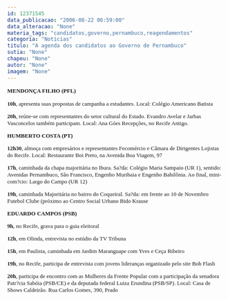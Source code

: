 ```yaml
---
id: 12371545
data_publicacao: "2006-08-22 06:59:00"
data_alteracao: "None"
materia_tags: "candidatos,governo,pernambuco,reagendamentos"
categoria: "Notícias"
titulo: "A agenda dos candidatos ao Governo de Pernambuco"
sutia: "None"
chapeu: "None"
autor: "None"
imagem: "None"
---
```

<p><B><FONT size=2></p>
<p><P><FONT face=Verdana>MENDONÇA FILHO (PFL)</FONT></P></B></p>
<p><P><FONT face=Verdana><STRONG>10h</STRONG>, apresenta suas propostas de campanha a estudantes. Local: Colégio Americano Batista</FONT></P></p>
<p><P><FONT face=Verdana><STRONG>20h</STRONG>, reúne-se com representantes do setor cultural do Estado. Evandro Avelar e Jarbas Vasconcelos também participam. Local: Ana Góes Recepções, no Recife Antigo. </FONT></P><B></p>
<p><P><FONT face=Verdana>HUMBERTO COSTA (PT)</FONT></P></p>
<p><P><FONT face=Verdana>12h30</FONT></B><FONT face=Verdana>, almoça com empresários e representantes Fecomércio e Câmara de Dirigentes Lojistas do Recife. Local:<B> </B>Restaurante Boi Preto, na Avenida Boa Viagem, 97 </FONT></P><B></p>
<p><P><FONT face=Verdana>17h</FONT></B><FONT face=Verdana>, caminhada da chapa majoritária no Ibura. Sa?da: Colégio Maria Sampaio (UR 1), sentido: Avenidas Pernambuco, São Francisco, Engenho Muribaia e Engenho Babilônia. Ao final, mini-com?cio: Largo do Campo (UR 12) </FONT></P><B></p>
<p><P><FONT face=Verdana>19h</FONT></B><FONT face=Verdana>, caminhada Majoritária no bairro do Coqueiral. Sa?da:<B> </B>em frente ao 10 de Novembro Futebol Clube (próximo ao Centro Social Urbano Bido Krause</FONT></P><B></p>
<p><P><FONT face=Verdana>EDUARDO CAMPOS (PSB)</FONT></P></B></p>
<p><P><FONT face=Verdana><STRONG>9h</STRONG>, no Recife, grava para o guia eleitoral</FONT></P></p>
<p><P><FONT face=Verdana><STRONG>12h</STRONG>, em Olinda, entrevista no estúdio da TV Tribuna</FONT></P></p>
<p><P><FONT face=Verdana><STRONG>15h</STRONG>, em Paulista, caminhada em Jardim Maranguape com Yves e Ceça Ribeiro</FONT></P></p>
<p><P><FONT face=Verdana><STRONG>19h</STRONG>, no Recife, participa de entrevista com jovens lideranças organizado pelo site Bob Flash</FONT></P></p>
<p><P><FONT face=Verdana><STRONG>20h</STRONG>, participa de encontro com as Mulheres da Frente Popular com a participação da senadora Patr?cia Sabóia (PSB/CE) e da deputada federal Luiza Erundina (PSB/SP). Local: Casa de Shows Caldeirão. Rua Carlos Gomes, 390, Prado</FONT></P></FONT> </p>
